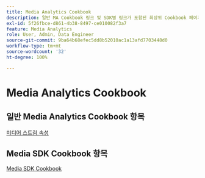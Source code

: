 ```yaml
---
title: Media Analytics Cookbook
description: 일반 MA Cookbook 링크 및 SDK별 링크가 포함된 최상위 Cookbook 페이지입니다.
exl-id: 5f26fbce-d861-4b38-8497-ce010082f3a7
feature: Media Analytics
role: User, Admin, Data Engineer
source-git-commit: 9ba64b68efec5dd8b52010ac1a13afd7703448d0
workflow-type: tm+mt
source-wordcount: '32'
ht-degree: 100%

---
```


# Media Analytics Cookbook

## 일반 Media Analytics Cookbook 항목

[미디어 스트림 속성](/help/use-cases/media-analytics-cookbook/media-dimensions.md)

## Media SDK Cookbook 항목

[Media SDK Cookbook](/help/use-cases/cookbook/sdk-cookbook-overview.md)
